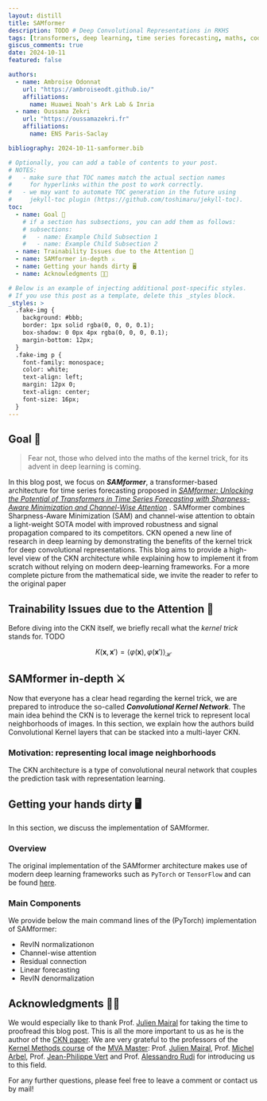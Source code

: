 ```yaml
---
layout: distill
title: SAMformer
description: TODO # Deep Convolutional Representations in RKHS
tags: [transformers, deep learning, time series forecasting, maths, code]
giscus_comments: true
date: 2024-10-11
featured: false

authors:
  - name: Ambroise Odonnat
    url: "https://ambroiseodt.github.io/"
    affiliations:
      name: Huawei Noah's Ark Lab & Inria
  - name: Oussama Zekri
    url: "https://oussamazekri.fr"
    affiliations:
      name: ENS Paris-Saclay

bibliography: 2024-10-11-samformer.bib

# Optionally, you can add a table of contents to your post.
# NOTES:
#   - make sure that TOC names match the actual section names
#     for hyperlinks within the post to work correctly.
#   - we may want to automate TOC generation in the future using
#     jekyll-toc plugin (https://github.com/toshimaru/jekyll-toc).
toc:
  - name: Goal 🚀 
    # if a section has subsections, you can add them as follows:
    # subsections:
    #   - name: Example Child Subsection 1
    #   - name: Example Child Subsection 2
  - name: Trainability Issues due to the Attention 🔎
  - name: SAMformer in-depth ⚔️
  - name: Getting your hands dirty 🖥️
  - name: Acknowledgments 🙏🏾

# Below is an example of injecting additional post-specific styles.
# If you use this post as a template, delete this _styles block.
_styles: >
  .fake-img {
    background: #bbb;
    border: 1px solid rgba(0, 0, 0, 0.1);
    box-shadow: 0 0px 4px rgba(0, 0, 0, 0.1);
    margin-bottom: 12px;
  }
  .fake-img p {
    font-family: monospace;
    color: white;
    text-align: left;
    margin: 12px 0;
    text-align: center;
    font-size: 16px;
  }
---
```


## <a id="goal"></a>Goal 🚀
> Fear not, those who delved into the maths of the kernel trick, for its advent in deep learning is coming.

In this blog post, we focus on ***SAMformer***, a transformer-based architecture for time series forecasting proposed in [*SAMformer: Unlocking the Potential of Transformers in Time Series Forecasting with Sharpness-Aware Minimization and Channel-Wise Attention*](https://arxiv.org/pdf/2402.10198) <d-cite key="mairal2016endtoend"></d-cite>. SAMformer combines Sharpness-Aware Minimization (SAM) <d-cite key="mairal2016endtoend"></d-cite> and channel-wise attention to obtain a light-weight SOTA model with improved robustness and signal propagation compared to its competitors. CKN opened a new line of research in deep learning by demonstrating the benefits of the kernel trick for deep convolutional representations. This blog aims to provide a high-level view of the CKN architecture while explaining how to implement it from scratch without relying on modern deep-learning frameworks. For a more complete picture from the mathematical side, we invite the reader to refer to the original paper

## Trainability Issues due to the Attention 🔎
Before diving into the CKN itself, we briefly recall what the *kernel trick* stands for. TODO

$$
\begin{equation*}
K(\mathbf{x}, \mathbf{x}') = \langle \varphi(\mathbf{x}), \varphi(\mathbf{x}')\rangle_{\mathcal{H}}
\end{equation*}
$$

## SAMformer in-depth ⚔️
Now that everyone has a clear head regarding the kernel trick, we are prepared to introduce the so-called ***Convolutional Kernel Network***. The main idea behind the CKN is to leverage the kernel trick to represent local neighborhoods of images. In this section, we explain how the authors build Convolutional Kernel layers that can be stacked into a multi-layer CKN.

### Motivation: representing local image neighborhoods
The CKN architecture is a type of convolutional neural network that couples the prediction task with representation learning.

## Getting your hands dirty 🖥️
In this section, we discuss the implementation of SAMformer. 

### Overview
The original implementation of the SAMformer architecture makes use of modern deep learning frameworks such as `PyTorch` or `TensorFlow` and can be found [here](https://github.com/romilbert/samformer).

### Main Components
We provide below the main command lines of the (PyTorch) implementation of SAMformer:
- RevIN normalizationon
- Channel-wise attention
- Residual connection
- Linear forecasting
- RevIN denormalization

## <a id="acknowledgments"></a>Acknowledgments 🙏🏾

We would especially like to thank Prof. [Julien Mairal](https://lear.inrialpes.fr/people/mairal/) for taking the time to proofread this blog post. This is all the more important to us as he is the author of the [CKN paper](https://proceedings.neurips.cc/paper_files/paper/2016/file/fc8001f834f6a5f0561080d134d53d29-Paper.pdf). We are very grateful to the professors of the [Kernel Methods course](https://mva-kernel-methods.github.io/course-2023-2024/) of the [MVA Master](https://www.master-mva.com/): Prof. [Julien Mairal](https://lear.inrialpes.fr/people/mairal/), Prof. [Michel Arbel](https://michaelarbel.github.io/), Prof. [Jean-Philippe Vert](https://jpvert.github.io/) and Prof. [Alessandro Rudi](https://www.di.ens.fr/~rudi/) for introducing us to this field. 

For any further questions, please feel free to leave a comment or contact us by mail!

